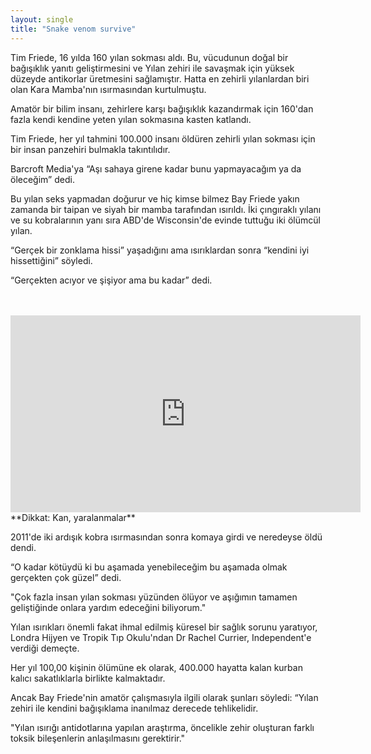 ```yaml
---
layout: single
title: "Snake venom survive"
---
```

Tim Friede, 16 yılda 160 yılan sokması aldı. Bu, vücudunun doğal bir bağışıklık yanıtı geliştirmesini ve Yılan zehiri ile savaşmak için yüksek düzeyde antikorlar üretmesini sağlamıştır. Hatta en zehirli yılanlardan biri olan Kara Mamba'nın ısırmasından kurtulmuştu.

Amatör bir bilim insanı, zehirlere karşı bağışıklık kazandırmak için 160'dan fazla kendi kendine yeten yılan sokmasına kasten katlandı.

Tim Friede, her yıl tahmini 100.000 insanı öldüren zehirli yılan sokması için bir insan panzehiri bulmakla takıntılıdır.

Barcroft Media'ya “Aşı sahaya girene kadar bunu yapmayacağım ya da öleceğim” dedi.

Bu yılan seks yapmadan doğurur ve hiç kimse bilmez
Bay Friede yakın zamanda bir taipan ve siyah bir mamba tarafından ısırıldı. İki çıngıraklı yılanı ve su kobralarının yanı sıra ABD'de Wisconsin'de evinde tuttuğu iki ölümcül yılan.

“Gerçek bir zonklama hissi” yaşadığını ama ısırıklardan sonra “kendini iyi hissettiğini” söyledi.

“Gerçekten acıyor ve şişiyor ama bu kadar” dedi.
                                                                                                                                   
<iframe width="560" height="315" src="https://www.youtube.com/embed/ucpGlWnq8EE" frameborder="0" allow="autoplay; encrypted-media" allowfullscreen></iframe>
**Dikkat: Kan, yaralanmalar**

2011'de iki ardışık kobra ısırmasından sonra komaya girdi ve neredeyse öldü dendi.

“O kadar kötüydü ki bu aşamada yenebileceğim bu aşamada olmak gerçekten çok güzel” dedi.

"Çok fazla insan yılan sokması yüzünden ölüyor ve aşığımın tamamen geliştiğinde onlara yardım edeceğini biliyorum."

Yılan ısırıkları önemli fakat ihmal edilmiş küresel bir sağlık sorunu yaratıyor, Londra Hijyen ve Tropik Tıp Okulu'ndan Dr Rachel Currier, Independent'e verdiği demeçte.

Her yıl 100,00 kişinin ölümüne ek olarak, 400.000 hayatta kalan kurban kalıcı sakatlıklarla birlikte kalmaktadır.

Ancak Bay Friede'nin amatör çalışmasıyla ilgili olarak şunları söyledi: “Yılan zehiri ile kendini bağışıklama inanılmaz derecede tehlikelidir.

"Yılan ısırığı antidotlarına yapılan araştırma, öncelikle zehir oluşturan farklı toksik bileşenlerin anlaşılmasını gerektirir."

